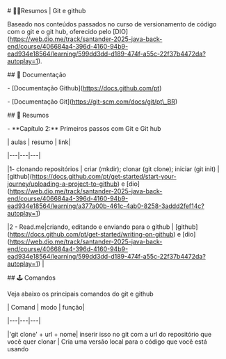 

\# 👩‍🎓Resumos | Git e github



Baseado nos conteúdos passados no curso de versionamento de código com o git e o git hub, oferecido pelo \[DIO](https://web.dio.me/track/santander-2025-java-back-end/course/406684a4-396d-4160-94b9-ead934e18564/learning/599dd3dd-d189-474f-a55c-22f37b4472da?autoplay=1).





\## 📖 Documentação

\- \[Documentação Github](https://docs.github.com/pt)

\- \[Documentação Git](https://git-scm.com/docs/git/pt\_BR) 



\## 💾 Resumos

\- \*\*Capítulo 2:\*\* Primeiros passos com Git e Git hub

| aulas | resumo | link|

|---|---|---|

|1- clonando repositórios | criar (mkdir); clonar (git clone); iniciar (git init) | \[github](https://docs.github.com/pt/get-started/start-your-journey/uploading-a-project-to-github) e \[dio](https://web.dio.me/track/santander-2025-java-back-end/course/406684a4-396d-4160-94b9-ead934e18564/learning/a377a00b-461c-4ab0-8258-3addd2fef14c?autoplay=1)

|2 - Read.me|criando, editando e enviando para o github | \[github](https://docs.github.com/pt/get-started/writing-on-github) e \[dio](https://web.dio.me/track/santander-2025-java-back-end/course/406684a4-396d-4160-94b9-ead934e18564/learning/599dd3dd-d189-474f-a55c-22f37b4472da?autoplay=1) |





\## 🕹️ Comandos

Veja abaixo os principais comandos do git e github

| Comand | modo | função|

|---|---|---|

|'git clone' + url + nome| inserir isso no git com a url do repositório que você quer clonar  | Cria uma versão local para o código que você está usando

